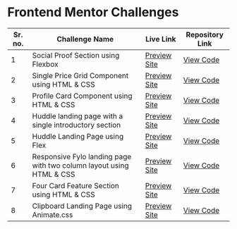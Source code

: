 # Frontend Mentor Challenges

|**Sr. no.**|**Challenge Name**|**Live Link**| **Repository Link**|
|------|-----------------|--------------------|---------------------|
| 1 | Social Proof Section using Flexbox | [Preview Site](https://socialproofsection-am.netlify.app/) | [View Code](https://github.com/aishwarya-mali/frontendmentor.io/tree/main/social-proof-section-master)|
| 2 | Single Price Grid Component using HTML & CSS | [Preview Site](https://single-price-grid-frontendmentor.netlify.app/) | [View Code](https://github.com/aishwarya-mali/frontendmentor.io/tree/main/single-price-grid-component)|
| 3 | Profile Card Component using HTML & CSS | [Preview Site](https://profile-card-frontendmentor.netlify.app/) | [View Code](https://github.com/aishwarya-mali/frontendmentor.io/tree/main/profile-card-component)|
| 4 | Huddle landing page with a single introductory section | [Preview Site](https://reverent-haibt-0425b1.netlify.app/) | [View Code](https://github.com/aishwarya-mali/frontendmentor.io/tree/main/huddle-single-intro-page)|
| 5 | Huddle Landing Page using Flex | [Preview Site](https://huddle-landing-page-frontendmentor.netlify.app/) | [View Code](https://github.com/aishwarya-mali/frontendmentor.io/tree/main/huddle-landing-page-with-alternating-feature-blocks)|
| 6 | Responsive Fylo landing page with two column layout using HTML & CSS | [Preview Site](https://fylo-two-column-frontendmentor.netlify.app/) | [View Code](https://github.com/aishwarya-mali/frontendmentor.io/tree/main/fylo-landing-page-with-two-column-layout)|
| 7 | Four Card Feature Section using HTML & CSS | [Preview Site](https://four-card-feature-section-frontendmentor.netlify.app/) | [View Code](https://github.com/aishwarya-mali/frontendmentor.io/tree/main/four-card-feature-section)|
| 8 | Clipboard Landing Page using Animate.css | [Preview Site](https://clipboard-landing-frontendmentor.netlify.app/) | [View Code](https://github.com/aishwarya-mali/frontendmentor.io/tree/main/clipboard-landing-page)|
























